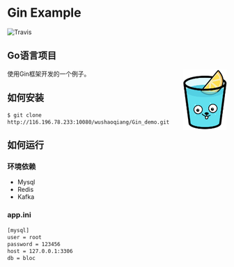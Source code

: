 # Gin Example 
![Travis](https://img.shields.io/badge/-Beijing--研发-green.svg?logo=Docker&style=popout-square)
<h2>Go语言项目</h2>

使用Gin框架开发的一个例子。
<img src="https://raw.githubusercontent.com/gin-gonic/logo/master/color.png" width="100" hegiht="100" align=right />

## 如何安装

```
$ git clone http://116.196.78.233:10080/wushaoqiang/Gin_demo.git
```
## 如何运行
### 环境依赖
- Mysql
- Redis
- Kafka

### app.ini
```
[mysql]
user = root
password = 123456
host = 127.0.0.1:3306
db = bloc

```